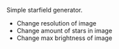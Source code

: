 Simple starfield generator.


- Change resolution of image
- Change amount of stars in image
- Change max brightness of image
